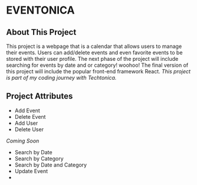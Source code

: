 <h1>EVENTONICA</h1>

<h2>About This Project</h2>

This project is a webpage that is a calendar that allows users to manage their events. Users can add/delete events and even favorite events
to be stored with their user profile. The next phase of the project will include searching for events by date and or category! woohoo! The final version 
of this project will include the popular front-end framework React. 
<i>This project is part of my coding journey with Techtonica.</i>

<h2>Project Attributes</h2>
<ul>
  <li> Add Event </li>
  <li> Delete Event </li>
  <li> Add User </li>
  <li> Delete User </li>
</ul>
<i>Coming Soon </i>
<ul>
  <li> Search by Date </li>
  <li> Search by Category </li>
  <li> Search by Date and Category </li>
  <li> Update Event </li>
  <li> 
</ul>
